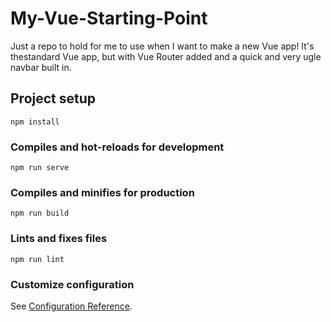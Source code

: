 # My-Vue-Starting-Point
Just a repo to hold for me to use when I want to make a new Vue app! It's thestandard Vue app, but with Vue Router added and a quick and very ugle navbar built in.

## Project setup
```
npm install
```

### Compiles and hot-reloads for development
```
npm run serve
```

### Compiles and minifies for production
```
npm run build
```

### Lints and fixes files
```
npm run lint
```

### Customize configuration
See [Configuration Reference](https://cli.vuejs.org/config/).
